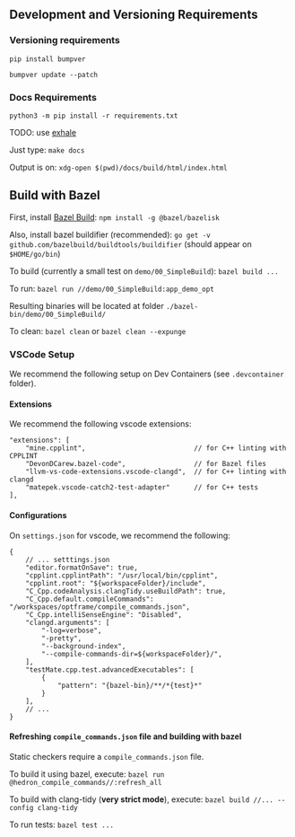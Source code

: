 ## Development and Versioning Requirements 

### Versioning requirements

`pip install bumpver`

`bumpver update --patch`

### Docs Requirements

`python3 -m pip install -r requirements.txt`

TODO: use [exhale](https://exhale.readthedocs.io/en/latest/usage.html#usage-quickstart-guide)

Just type: `make docs`

Output is on: `xdg-open $(pwd)/docs/build/html/index.html`

## Build with Bazel

First, install [Bazel Build](https://bazel.build): `npm install -g @bazel/bazelisk`

Also, install bazel buildifier (recommended): `go get -v github.com/bazelbuild/buildtools/buildifier` (should appear on `$HOME/go/bin`) 

To build (currently a small test on `demo/00_SimpleBuild`):
`bazel build ...`

To run: `bazel run //demo/00_SimpleBuild:app_demo_opt`

Resulting binaries will be located at folder `./bazel-bin/demo/00_SimpleBuild/`

To clean:
`bazel clean` or `bazel clean --expunge`

### VSCode Setup

We recommend the following setup on Dev Containers (see `.devcontainer` folder).

#### Extensions

We recommend the following vscode extensions:

```{.json}
"extensions": [
    "mine.cpplint",                           // for C++ linting with CPPLINT
    "DevonDCarew.bazel-code",                 // for Bazel files
    "llvm-vs-code-extensions.vscode-clangd",  // for C++ linting with clangd
    "matepek.vscode-catch2-test-adapter"      // for C++ tests
],
```

#### Configurations

On `settings.json` for vscode, we recommend the following:

```{.json}
{
    // ... setttings.json
    "editor.formatOnSave": true,
    "cpplint.cpplintPath": "/usr/local/bin/cpplint",
    "cpplint.root": "${workspaceFolder}/include",
    "C_Cpp.codeAnalysis.clangTidy.useBuildPath": true,
    "C_Cpp.default.compileCommands": "/workspaces/optframe/compile_commands.json",
    "C_Cpp.intelliSenseEngine": "Disabled",
    "clangd.arguments": [
        "-log=verbose",
        "-pretty",
        "--background-index",
        "--compile-commands-dir=${workspaceFolder}/",
    ],
    "testMate.cpp.test.advancedExecutables": [
        {
            "pattern": "{bazel-bin}/**/*{test}*"
        }
    ],
    // ...
}
```

#### Refreshing `compile_commands.json` file and building with bazel

Static checkers require a `compile_commands.json` file.

To build it using bazel, execute: `bazel run @hedron_compile_commands//:refresh_all`

To build with clang-tidy (**very strict mode**), execute: `bazel build //... --config clang-tidy`

To run tests: `bazel test ...`